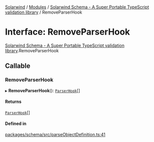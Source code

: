 [Solarwind](../README.md) / [Modules](../modules.md) / [Solarwind Schema - A Super Portable TypeScript validation library](../modules/Solarwind_Schema___A_Super_Portable_TypeScript_validation_library.md) / RemoveParserHook

# Interface: RemoveParserHook

[Solarwind Schema - A Super Portable TypeScript validation library](../modules/Solarwind_Schema___A_Super_Portable_TypeScript_validation_library.md).RemoveParserHook

## Callable

### RemoveParserHook

▸ **RemoveParserHook**(): [`ParserHook`](Solarwind_Schema___A_Super_Portable_TypeScript_validation_library.ParserHook.md)[]

#### Returns

[`ParserHook`](Solarwind_Schema___A_Super_Portable_TypeScript_validation_library.ParserHook.md)[]

#### Defined in

[packages/schema/src/parseObjectDefinition.ts:41](https://github.com/antoniopresto/darch/blob/c5cd1c8/packages/schema/src/parseObjectDefinition.ts#L41)
